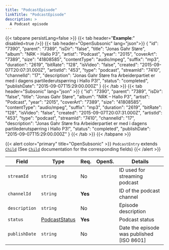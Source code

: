 ```yaml
---
title: "PodcastEpisode"
linkTitle: "PodcastEpisode"
description: >
  A Podcast episode
---
```


{{< tabpane persistLang=false >}}
{{< tab header="**Example**:" disabled=true />}}
{{< tab header="OpenSubsonic" lang="json">}}
{
  "id": "7390",
  "parent": "7389",
  "isDir": "false",
  "title": "Jonas Gahr Støre",
  "album": "NRK – Hallo P3",
  "artist": "Podcast",
  "year": "2015",
  "coverArt": "7389",
  "size": "41808585",
  "contentType": "audio/mpeg",
  "suffix": "mp3",
  "duration": "2619",
  "bitRate": "128",
  "isVideo": "false",
  "created": "2015-09-07T20:07:31.000Z",
  "artistId": "453",
  "type": "podcast",
  "streamId": "7410",
  "channelId": "17",
  "description": "Jonas Gahr Støre fra Arbeiderpartiet er med i dagens partilederutspørring i Hallo P3!",
  "status": "completed",
  "publishDate": "2015-09-07T15:29:00.000Z"
}
{{< /tab >}}
{{< tab header="Subsonic" lang="json" >}}
{
  "id": "7390",
  "parent": "7389",
  "isDir": "false",
  "title": "Jonas Gahr Støre",
  "album": "NRK – Hallo P3",
  "artist": "Podcast",
  "year": "2015",
  "coverArt": "7389",
  "size": "41808585",
  "contentType": "audio/mpeg",
  "suffix": "mp3",
  "duration": "2619",
  "bitRate": "128",
  "isVideo": "false",
  "created": "2015-09-07T20:07:31.000Z",
  "artistId": "453",
  "type": "podcast",
  "streamId": "7410",
  "channelId": "17",
  "description": "Jonas Gahr Støre fra Arbeiderpartiet er med i dagens partilederutspørring i Hallo P3!",
  "status": "completed",
  "publishDate": "2015-09-07T15:29:00.000Z"
}
{{< /tab >}}
{{< /tabpane >}}

{{< alert color="primary" title="OpenSubsonic" >}}
`PodcastEntry` extends [`Child`](../child) (See [`Child`](../child) documentation for the corresponding fields)
{{< /alert >}}

| Field         | Type                              | Req.    | OpenS. | Details                                   |
| ------------- | ----------------------------------| ------- | ------ | ----------------------------------------- |
| `streamId`    | `string`                          | No      |        | ID used for streaming podcast             |
| `channelId`   | `string`                          | **Yes** |        | ID of the podcast channel                 |
| `description` | `string`                          | No      |        | Episode description                       |
| `status`      | [PodcastStatus](../podcaststatus) | **Yes** |        | Podcast status                            |
| `publishDate` | `string`                          | No      |        | Date the episode was published [ISO 8601] |

